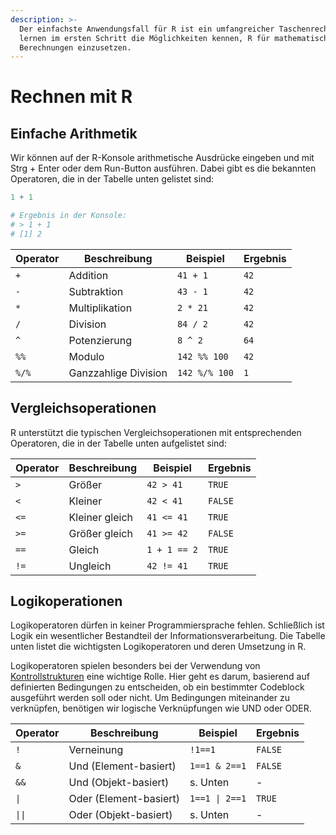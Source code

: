 ```yaml
---
description: >-
  Der einfachste Anwendungsfall für R ist ein umfangreicher Taschenrechner. Wir
  lernen im ersten Schritt die Möglichkeiten kennen, R für mathematische
  Berechnungen einzusetzen.
---
```


# Rechnen mit R

## Einfache Arithmetik

Wir können auf der R-Konsole arithmetische Ausdrücke eingeben und mit Strg + Enter oder dem Run-Button ausführen. Dabei gibt es die bekannten Operatoren, die in der Tabelle unten gelistet sind:

```r
1 + 1

# Ergebnis in der Konsole:
# > 1 + 1
# [1] 2
```

| Operator | Beschreibung         | Beispiel      | Ergebnis |
| -------- | -------------------- | ------------- | -------- |
| `+`      | Addition             | `41 + 1`      | `42`     |
| `-`      | Subtraktion          | `43 - 1`      | `42`     |
| `*`      | Multiplikation       | `2 * 21`      | `42`     |
| `/`      | Division             | `84 / 2`      | `42`     |
| `^`      | Potenzierung         | `8 ^ 2`       | `64`     |
| `%%`     | Modulo               | `142 %% 100`  | `42`     |
| `%/%`    | Ganzzahlige Division | `142 %/% 100` | `1`      |

## Vergleichsoperationen

R unterstützt die typischen Vergleichsoperationen mit entsprechenden Operatoren, die in der Tabelle unten aufgelistet sind:

| Operator | Beschreibung   | Beispiel     | Ergebnis |
| -------- | -------------- | ------------ | -------- |
| `>`      | Größer         | `42 > 41`    | `TRUE`   |
| `<`      | Kleiner        | `42 < 41`    | `FALSE`  |
| `<=`     | Kleiner gleich | `41 <= 41`   | `TRUE`   |
| `>=`     | Größer gleich  | `41 >= 42`   | `FALSE`  |
| `==`     | Gleich         | `1 + 1 == 2` | `TRUE`   |
| `!=`     | Ungleich       | `42 != 41`   | `TRUE`   |

## Logikoperationen

Logikoperatoren dürfen in keiner Programmiersprache fehlen. Schließlich ist Logik ein wesentlicher Bestandteil der Informationsverarbeitung. Die Tabelle unten listet die wichtigsten Logikoperatoren und deren Umsetzung in R.

Logikoperatoren spielen besonders bei der Verwendung von [Kontrollstrukturen](kontrollstrukturen.md) eine wichtige Rolle. Hier geht es darum, basierend auf definierten Bedingungen zu entscheiden, ob ein bestimmter Codeblock ausgeführt werden soll oder nicht. Um Bedingungen miteinander zu verknüpfen, benötigen wir logische Verknüpfungen wie UND oder ODER.



| Operator | Beschreibung           | Beispiel       | Ergebnis |
| -------- | ---------------------- | -------------- | -------- |
| `!`      | Verneinung             | `!1==1`        | `FALSE`  |
| `&`      | Und (Element-basiert)  | `1==1 & 2==1`  | `FALSE`  |
| `&&`     | Und (Objekt-basiert)   | s. Unten       | -        |
| `\|`     | Oder (Element-basiert) | `1==1 \| 2==1` | `TRUE`   |
| `\|\|`   | Oder (Objekt-basiert)  | s. Unten       | -        |
